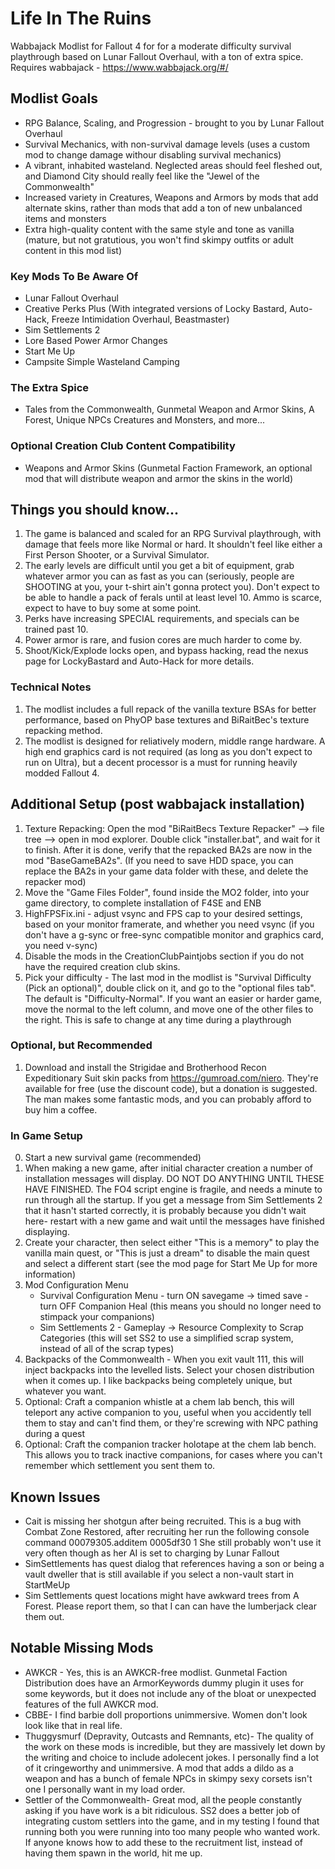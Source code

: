 # Life In The Ruins
Wabbajack Modlist for Fallout 4 for for a moderate difficulty survival playthrough based on Lunar Fallout Overhaul, with a ton of extra spice.
Requires wabbajack - https://www.wabbajack.org/#/

## Modlist Goals
- RPG Balance, Scaling, and Progression - brought to you by Lunar Fallout Overhaul
- Survival Mechanics, with non-survival damage levels (uses a custom mod to change damage withour disabling survival mechanics)
- A vibrant, inhabited wasteland. Neglected areas should feel fleshed out, and Diamond City should really feel like the "Jewel of the Commonwealth"
- Increased variety in Creatures, Weapons and Armors by mods that add alternate skins, rather than mods that add a ton of new unbalanced items and monsters
- Extra high-quality content with the same style and tone as vanilla (mature, but not gratutious, you won't find skimpy outfits or adult content in this mod list)

### Key Mods To Be Aware Of 
- Lunar Fallout Overhaul
- Creative Perks Plus (With integrated versions of Locky Bastard, Auto-Hack, Freeze Intimidation Overhaul, Beastmaster)
- Sim Settlements 2
- Lore Based Power Armor Changes
- Start Me Up
- Campsite Simple Wasteland Camping

### The Extra Spice
- Tales from the Commonwealth, Gunmetal Weapon and Armor Skins, A Forest, Unique NPCs Creatures and Monsters, and more...

### Optional Creation Club Content Compatibility
- Weapons and Armor Skins (Gunmetal Faction Framework, an optional mod that will distribute weapon and armor the skins in the world)

## Things you should know...
1) The game is balanced and scaled for an RPG Survival playthrough, with damage that feels more like Normal or hard. It shouldn't feel like either a First Person Shooter, or a Survival Simulator.
2) The early levels are difficult until you get a bit of equipment, grab whatever armor you can as fast as you can (seriously, people are SHOOTING at you, your t-shirt ain't gonna protect you). Don't expect to be able to handle a pack of ferals until at least level 10. Ammo is scarce, expect to have to buy some at some point.
4) Perks have increasing SPECIAL requirements, and specials can be trained past 10.
5) Power armor is rare, and fusion cores are much harder to come by.
6) Shoot/Kick/Explode locks open, and bypass hacking, read the nexus page for LockyBastard and Auto-Hack for more details.

### Technical Notes
1) The modlist includes a full repack of the vanilla texture BSAs for better performance, based on PhyOP base textures and BiRaitBec's texture repacking method.
2) The modlist is designed for reliatively modern, middle range hardware. A high end graphics card is not required (as long as you don't expect to run on Ultra), but a decent processor is a must for running heavily modded Fallout 4.

## Additional Setup (post wabbajack installation)
1) Texture Repacking: Open the mod "BiRaitBecs Texture Repacker" --> file tree --> open in mod explorer. Double click "installer.bat", and wait for it to finish. After it is done, verify that the repacked BA2s are now in the mod "BaseGameBA2s". (If you need to save HDD space, you can replace the BA2s in your game data folder with these, and delete the repacker mod)
2) Move the "Game Files Folder", found inside the MO2 folder, into your game directory, to complete installation of F4SE and ENB
3) HighFPSFix.ini - adjust vsync and FPS cap to your desired settings, based on your monitor framerate, and whether you need vsync (if you don't have a g-sync or free-sync compatible monitor and graphics card, you need v-sync)
4) Disable the mods in the CreationClubPaintjobs section if you do not have the required creation club skins.
5) Pick your difficulty - The last mod in the modlist is "Survival Difficulty (Pick an optional)", double click on it, and go to the "optional files tab". The default is "Difficulty-Normal". If you want an easier or harder game, move the normal to the left column, and move one of the other files to the right. This is safe to change at any time during a playthrough

### Optional, but Recommended
1) Download and install the Strigidae and Brotherhood Recon Expeditionary Suit skin packs from https://gumroad.com/niero. They're available for free (use the discount code), but a donation is suggested. The man makes some fantastic mods, and you can probably afford to buy him a coffee.

### In Game Setup
0) Start a new survival game (recommended)
1) When making a new game, after initial character creation a number of installation messages will display. DO NOT DO ANYTHING UNTIL THESE HAVE FINISHED. The FO4 script engine is fragile, and needs a minute to run through all the startup. If you get a message from Sim Settlements 2 that it hasn't started correctly, it is probably because you didn't wait here- restart with a new game and wait until the messages have finished displaying.
2) Create your character, then select either "This is a memory" to play the vanilla main quest, or "This is just a dream" to disable the main quest and select a different start (see the mod page for Start Me Up for more information)
3) Mod Configuration Menu 
    - Survival Configuration Menu - turn ON savegame -> timed save
                                  - turn OFF Companion Heal (this means you should no longer need to stimpack your companions)
    - Sim Settlements 2 - Gameplay -> Resource Complexity to Scrap Categories (this will set SS2 to use a simplified scrap system, instead of all of the scrap types)
4) Backpacks of the Commonwealth - When you exit vault 111, this will inject backpacks into the levelled lists. Select your chosen distribution when it comes up. I like backpacks being completely unique, but whatever you want.
5) Optional: Craft a companion whistle at a chem lab bench, this will teleport any active companion to you, useful when you accidently tell them to stay and can't find them, or they're screwing with NPC pathing during a quest
6) Optional: Craft the companion tracker holotape at the chem lab bench. This allows you to track inactive companions, for cases where you can't remember which settlement you sent them to.

## Known Issues
- Cait is missing her shotgun after being recruited. This is a bug with Combat Zone Restored, after recruiting her run the following console command
00079305.additem 0005df30 1
She still probably won't use it very often though as her AI is set to charging by Lunar Fallout
- SimSettlements has quest dialog that references having a son or being a vault dweller that is still available if you select a non-vault start in StartMeUp
- Sim Settlements quest locations might have awkward trees from A Forest. Please report them, so that I can can have the lumberjack clear them out.

## Notable Missing Mods
- AWKCR - Yes, this is an AWKCR-free modlist. Gunmetal Faction Distribution does have an ArmorKeywords dummy plugin it uses for some keywords, but it does not include any of the bloat or unexpected features of the full AWKCR mod.
- CBBE- I find barbie doll proportions unimmersive. Women don't look look like that in real life.
- Thuggysmurf (Depravity, Outcasts and Remnants, etc)- The quality of the work on these mods is incredible, but they are massively let down by the writing and choice to include adolecent jokes. I personally find a lot of it cringeworthy and unimmersive. A mod that adds a dildo as a weapon and has a bunch of female NPCs in skimpy sexy corsets isn't one I personally want in my load order.
- Settler of the Commonwealth- Great mod, all the people constantly asking if you have work is a bit ridiculous. SS2 does a better job of integrating custom settlers into the game, and in my testing I found that running both you were running into too many people who wanted work. If anyone knows how to add these to the recruitment list, instead of having them spawn in the world, hit me up.